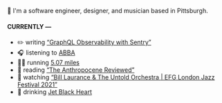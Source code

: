 👋 I'm a software engineer, designer, and musician based in Pittsburgh.

#### CURRENTLY —

* ✏️ writing [“GraphQL Observability with Sentry”](https://www.amoscato.com/journal/graphql-observability/)
* 🎧 listening to [ABBA](https://www.last.fm/music/ABBA/_/Voulez-Vous)
* 🏃‍♂️ running [5.07 miles](https://www.strava.com/activities/6160167279)
* 📘 reading [“The Anthropocene Reviewed”](https://www.goodreads.com/book/show/55145261-the-anthropocene-reviewed)
* 🍿 watching [“Bill Laurance &amp; The Untold Orchestra | EFG London Jazz Festival 2021”](https://youtu.be/W626yZi15js)
* 🍺 drinking [Jet Black Heart](https://untappd.com/user/namoscato/checkin/1115724077)
